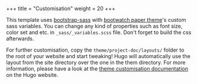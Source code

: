 +++
title = "Customisation"
weight = 20
+++

This template uses [bootstrap-sass](https://github.com/twbs/bootstrap-sass)
with [bootwatch paper theme](https://bootswatch.com/paper/)'s custom sass variables.
You can change any kind of properties such as font size, color set and etc. in `_sass/_variables.scss` file.
Don't forget to build the css afterwards.

For further customisation, copy the `theme/project-doc/layouts/` folder to the root of your website and start tweaking!
Hugo will automatically use the layout from the site directory over the one in the them directory.
For more information, please have a look at the [theme customisation documentation](https://gohugo.io/themes/customizing/) on the Hugo website.
